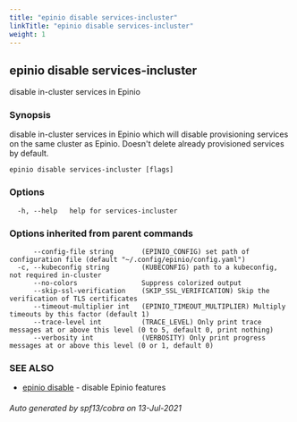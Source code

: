 ```yaml
---
title: "epinio disable services-incluster"
linkTitle: "epinio disable services-incluster"
weight: 1
---
```

## epinio disable services-incluster

disable in-cluster services in Epinio

### Synopsis

disable in-cluster services in Epinio which will disable provisioning services on the same cluster as Epinio. Doesn't delete already provisioned services by default.

```
epinio disable services-incluster [flags]
```

### Options

```
  -h, --help   help for services-incluster
```

### Options inherited from parent commands

```
      --config-file string       (EPINIO_CONFIG) set path of configuration file (default "~/.config/epinio/config.yaml")
  -c, --kubeconfig string        (KUBECONFIG) path to a kubeconfig, not required in-cluster
      --no-colors                Suppress colorized output
      --skip-ssl-verification    (SKIP_SSL_VERIFICATION) Skip the verification of TLS certificates
      --timeout-multiplier int   (EPINIO_TIMEOUT_MULTIPLIER) Multiply timeouts by this factor (default 1)
      --trace-level int          (TRACE_LEVEL) Only print trace messages at or above this level (0 to 5, default 0, print nothing)
      --verbosity int            (VERBOSITY) Only print progress messages at or above this level (0 or 1, default 0)
```

### SEE ALSO

* [epinio disable](../epinio_disable)	 - disable Epinio features

###### Auto generated by spf13/cobra on 13-Jul-2021
